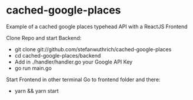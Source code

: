 # cached-google-places
Example of a cached google places typehead API with a ReactJS Frontend


Clone Repo and start Backend:
- git clone git://github.com/stefanwuthrich/cached-google-places
- cd cached-google-places/backend
- Add in ./handler/handler.go your Google API Key 
- go run main.go

Start Frontend in other terminal
Go to frontend folder and there:
- yarn && yarn start
